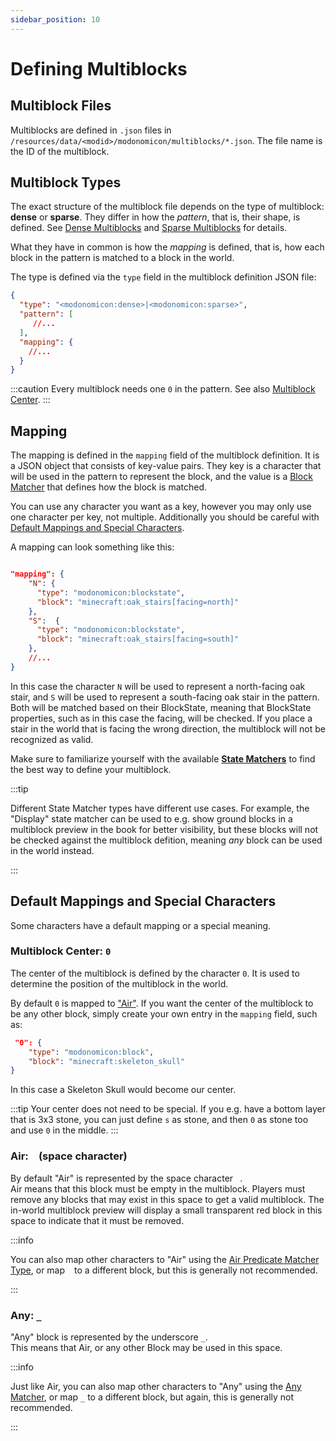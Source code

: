 ```yaml
---
sidebar_position: 10
---
```


# Defining Multiblocks

## Multiblock Files 

Multiblocks are defined in `.json` files in `/resources/data/<modid>/modonomicon/multiblocks/*.json`. The file name is the ID of the multiblock.


## Multiblock Types

The exact structure of the multiblock file depends on the type of multiblock: **dense** or **sparse**. 
They differ in how the *pattern*, that is, their shape, is defined. See [Dense Multiblocks](./dense-multiblocks) and [Sparse Multiblocks](./sparse-multiblocks) for details.

What they have in common is how the *mapping* is defined, that is, how each block in the pattern is matched to a block in the world.

The type is defined via the `type` field in the multiblock definition JSON file:

```json
{
  "type": "<modonomicon:dense>|<modonomicon:sparse>",
  "pattern": [
     //...
  ],
  "mapping": {
    //...
  }
}
```

:::caution
Every multiblock needs one `0` in the pattern. See also [Multiblock Center](#multiblock-center-0).
:::

## Mapping

The mapping is defined in the `mapping` field of the multiblock definition. It is a JSON object that consists of key-value pairs. They key is a character that will be used in the pattern to represent the block, and the value is a [Block Matcher](../state-matchers/) that defines how the block is matched.

You can use any character you want as a key, however you may only use one character per key, not multiple. Additionally you should be careful with [Default Mappings and Special Characters](#default-mappings-and-special-characters).

A mapping can look something like this: 

```json

"mapping": {
    "N": {
      "type": "modonomicon:blockstate",
      "block": "minecraft:oak_stairs[facing=north]"
    },
    "S":  {
      "type": "modonomicon:blockstate",
      "block": "minecraft:oak_stairs[facing=south]"
    },
    //...
}
```

In this case the character `N` will be used to represent a north-facing oak stair, and `S` will be used to represent a south-facing oak stair in the pattern. Both will be matched based on their BlockState, meaning that BlockState properties, such as in this case the facing, will be checked. If you place a stair in the world that is facing the wrong direction, the multiblock will not be recognized as valid.

Make sure to familiarize yourself with the available **[State Matchers](../state-matchers/)** to find the best way to define your multiblock.

:::tip

Different State Matcher types have different use cases. For example, the "Display" state matcher can be used to e.g. show ground blocks in a multiblock preview in the book for better visibility, but these blocks will not be checked against the multiblock defition, meaning *any* block can be used in the world instead. 

:::

## Default Mappings and Special Characters

Some characters have a default mapping or a special meaning.

### Multiblock Center: `0`

The center of the multiblock is defined by the character `0`. 
It is used to determine the position of the multiblock in the world.

By default `0` is mapped to ["Air"](#air--space-character).
If you want the center of the multiblock to be any other block, simply create your own entry in the `mapping` field, such as:

```json
 "0": {
    "type": "modonomicon:block",
    "block": "minecraft:skeleton_skull"
}
```

In this case a Skeleton Skull would become our center.

:::tip
Your center does not need to be special. If you e.g. have a bottom layer that is 3x3 stone, you can just define `s` as stone, and then `0` as stone too and use `0` in the middle.
:::

### Air: <code>&nbsp;</code> (space character)

By default "Air" is represented by the space character <code>&nbsp;</code>.   
Air means that this block must be empty in the multiblock. Players must remove any blocks that may exist in this space to get a valid multiblock.
The in-world multiblock preview will display a small transparent red block in this space to indicate that it must be removed.


:::info 

You can also map other characters to "Air" using the [Air Predicate Matcher Type](../state-matchers/predicate-matcher#air-predicate), or map <code>&nbsp;</code> to a different block, but this is generally not recommended.

:::

### Any: `_`

"Any" block is represented by the underscore `_`.  
This means that Air, or any other Block may be used in this space.

:::info 

Just like Air, you can also map other characters to "Any" using the [Any Matcher](../state-matchers/any-matcher), or map `_` to a different block, but again, this is generally not recommended.

:::
